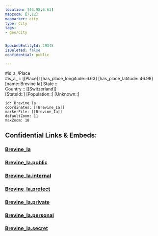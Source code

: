 ```yaml
---
location: [46.98,6.63] 
mapzoom: [7,12] 
mapmarker: city 
type: City
tags:
- geo/City


SpocWebEntityId: 29345
isDeleted: false
confidential: public

---
```

#is_a_/Place  
#is_a_ :: [[Place]] 
[has_place_longitude::6.63] 
[has_place_latitude::46.98] 
[name::Brevine Ia] 
State ::  
Country :: [[Switzerland]]  
[StateId::] 
[Population::] 
[Unknown::] 


```leaflet
id: Brevine Ia
coordinates: [[Brevine_Ia]] 
markerFile: [[Brevine_Ia]] 
defaultZoom: 11 
maxZoom: 18
```


## Confidential Links & Embeds: 

### [Brevine_Ia](/_Standards/Earth/Continent/Europe/Europe~Central/Switzerland/Switzerland~Cantons/Neuchâtel/City/Brevine_Ia.md) 

### [Brevine_Ia.public](/_public/Earth/Continent/Europe/Europe~Central/Switzerland/Switzerland~Cantons/Neuchâtel/City/Brevine_Ia.public.md) 

### [Brevine_Ia.internal](/_internal/Earth/Continent/Europe/Europe~Central/Switzerland/Switzerland~Cantons/Neuchâtel/City/Brevine_Ia.internal.md) 

### [Brevine_Ia.protect](/_protect/Earth/Continent/Europe/Europe~Central/Switzerland/Switzerland~Cantons/Neuchâtel/City/Brevine_Ia.protect.md) 

### [Brevine_Ia.private](/_private/Earth/Continent/Europe/Europe~Central/Switzerland/Switzerland~Cantons/Neuchâtel/City/Brevine_Ia.private.md) 

### [Brevine_Ia.personal](/_personal/Earth/Continent/Europe/Europe~Central/Switzerland/Switzerland~Cantons/Neuchâtel/City/Brevine_Ia.personal.md) 

### [Brevine_Ia.secret](/_secret/Earth/Continent/Europe/Europe~Central/Switzerland/Switzerland~Cantons/Neuchâtel/City/Brevine_Ia.secret.md)

